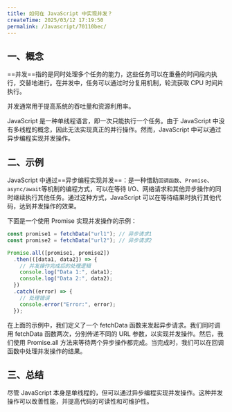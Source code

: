 ```yaml
---
title: 如何在 JavaScript 中实现并发？
createTime: 2025/03/12 17:19:50
permalink: /Javascript/70110bec/
---
```


## 一、概念

==并发==指的是同时处理多个任务的能力，这些任务可以在重叠的时间段内执行，交替地进行。在并发中，任务可以通过时分复用机制，轮流获取 CPU 时间片执行。

并发通常用于提高系统的吞吐量和资源利用率。

JavaScript 是一种单线程语言，即一次只能执行一个任务。由于 JavaScript 中没有多线程的概念，因此无法实现真正的并行操作。然而，JavaScript 中可以通过异步编程实现并发操作。

## 二、示例

JavaScript 中通过==异步编程实现并发==：是一种借助`回调函数`、`Promise`、`async/await`等机制的编程方式，可以在等待 I/O、网络请求和其他异步操作的同时继续执行其他任务。通过这种方式，JavaScript 可以在等待结果时执行其他代码，达到并发操作的效果。

下面是一个使用 Promise 实现并发操作的示例：

```js :collapsed-lines
const promise1 = fetchData("url1"); // 异步请求1
const promise2 = fetchData("url2"); // 异步请求2

Promise.all([promise1, promise2])
  .then(([data1, data2]) => {
    // 并发操作完成后的处理逻辑
    console.log("Data 1:", data1);
    console.log("Data 2:", data2);
  })
  .catch((error) => {
    // 处理错误
    console.error("Error:", error);
  });
```

在上面的示例中，我们定义了一个 fetchData 函数来发起异步请求。我们同时调用 fetchData 函数两次，分别传递不同的 URL 参数，以实现并发操作。然后，我们使用 Promise.all 方法来等待两个异步操作都完成。当完成时，我们可以在回调函数中处理并发操作的结果。

## 三、总结

尽管 JavaScript 本身是单线程的，但可以通过异步编程实现并发操作。这种并发操作可以改善性能，并提高代码的可读性和可维护性。
